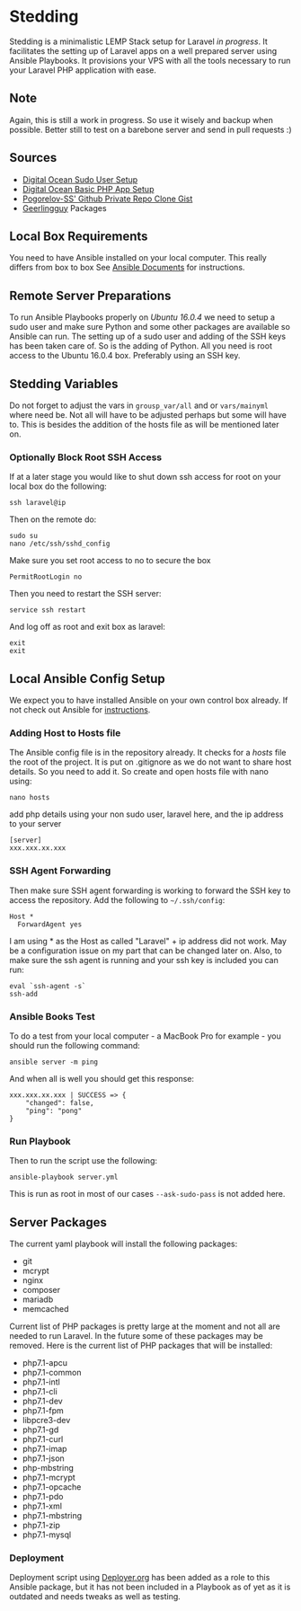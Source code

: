 # Stedding
Stedding is a minimalistic LEMP Stack setup for Laravel *in progress*. It facilitates the setting up of Laravel apps on a well prepared server using Ansible Playbooks. It provisions your VPS with all the tools necessary to run your Laravel PHP application with ease.

## Note
Again, this is still a work in progress. So use it wisely and backup when possible. Better still to test on a barebone server and send in pull requests :)

## Sources
* [Digital Ocean Sudo User Setup](https://www.digitalocean.com/community/tutorials/initial-server-setup-with-ubuntu-14-04)
* [Digital Ocean Basic PHP App Setup](https://www.digitalocean.com/community/tutorials/how-to-deploy-a-basic-php-application-using-ansible-on-ubuntu-14-04)
* [Pogorelov-SS' Github Private Repo Clone Gist](https://gist.github.com/pogorelov-ss/41893e17c7c4776d4d57)
* [Geerlingguy](https://github.com/geerlingguy) Packages

## Local Box Requirements
You need to have Ansible installed on your local computer. This really differs from box to box See [Ansible Documents](http://docs.ansible.com/ansible/intro_installation.html) for instructions. 

## Remote Server Preparations
To run Ansible Playbooks properly on *Ubuntu 16.0.4* we need to setup a sudo user and make sure Python and some other packages are available so Ansible can run. The setting up of a sudo user and adding of the SSH keys has been taken care of. So is the adding of Python. All you need is root access to the Ubuntu 16.0.4 box. Preferably using an SSH key.

## Stedding Variables
Do not forget to adjust the vars in `grousp_var/all` and or `vars/mainyml` where need be. Not all will have to be adjusted perhaps but some will have to. This is besides the addition of the hosts file as will be mentioned later on.

### Optionally Block Root SSH Access
If at a later stage you would like to shut down ssh access for root on your local box do the following:
````
ssh laravel@ip
````
Then on the remote do:
````
sudo su
nano /etc/ssh/sshd_config
````
Make sure you set root access to no to secure the box
````
PermitRootLogin no
````
Then you need to restart the SSH server:
````
service ssh restart
````
And log off as root and exit box as laravel:
````
exit
exit
````
## Local Ansible Config Setup

We expect you to have installed Ansible on your own control box already. If not check out Ansible for [instructions](http://docs.ansible.com/ansible/intro_installation.html). 
### Adding Host to Hosts file
The Ansible config file is in the repository already. It checks for a *hosts* file the root of the project. It is put on .gitignore as we do not want to share host details. So you need to add it.
So create and open hosts file with nano using:
````
nano hosts
````
add php details using your non sudo user, laravel here, and the ip address to your server
````
[server]
xxx.xxx.xx.xxx
````
### SSH Agent Forwarding
Then make sure SSH agent forwarding is working to forward the SSH key to access the repository. Add the following to `~/.ssh/config`:
````
Host *
  ForwardAgent yes
````
I am using * as the Host as called "Laravel" + ip address did not work. May be a configuration issue on my part that can be changed later on. Also, to make sure the ssh agent is running and your ssh key is included you can run:
````
eval `ssh-agent -s`
ssh-add
`````
### Ansible Books Test
To do a test from your local computer - a MacBook Pro for example - you should run the following command:
````
ansible server -m ping
````
And when all is well you should get this response:
````
xxx.xxx.xx.xxx | SUCCESS => {
    "changed": false, 
    "ping": "pong"
}
````

### Run Playbook
Then to run the script use the following:
````
ansible-playbook server.yml
````
This is run as root in most of our cases `--ask-sudo-pass` is not added here.
## Server Packages
The current yaml playbook will install the following packages:

* git
* mcrypt
* nginx
* composer
* mariadb
* memcached

Current list of PHP packages is pretty large at the moment and not all are needed to run Laravel. In the future some of these packages may be removed. Here is the current list of PHP packages that will be installed:

* php7.1-apcu
* php7.1-common
* php7.1-intl
* php7.1-cli
* php7.1-dev
* php7.1-fpm
* libpcre3-dev
* php7.1-gd
* php7.1-curl
* php7.1-imap
* php7.1-json
* php-mbstring
* php7.1-mcrypt
* php7.1-opcache
* php7.1-pdo
* php7.1-xml
* php7.1-mbstring
* php7.1-zip
* php7.1-mysql

### Deployment
Deployment script using [Deployer.org](https://deployer.org/) has been added as a role to this Ansible package, but it has not been included in a Playbook as of yet as it is outdated and needs tweaks as well as testing.